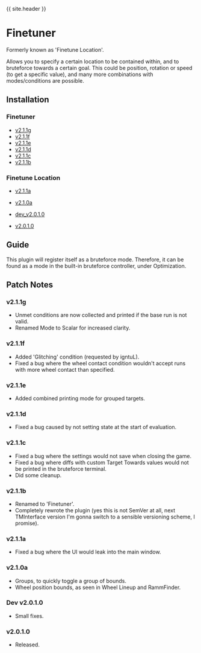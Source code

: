 {{ site.header }}

# Finetuner

Formerly known as 'Finetune Location'.

Allows you to specify a certain location to be contained within, and to bruteforce towards a certain goal.
This could be position, rotation or speed (to get a specific value),
and many more combinations with modes/conditions are possible.

## Installation

### Finetuner

- [v2.1.1g](https://github.com/Sai-Moen/TMInterface-AS-SaiMoen/releases/download/finetuner_v2.1.1g/finetuner.zip)
- [v2.1.1f](https://github.com/Sai-Moen/TMInterface-AS-SaiMoen/releases/download/finetuner_v2.1.1f/finetuner.zip)
- [v2.1.1e](https://github.com/Sai-Moen/TMInterface-AS-SaiMoen/releases/download/finetuner_v2.1.1e/finetuner.zip)
- [v2.1.1d](https://github.com/Sai-Moen/TMInterface-AS-SaiMoen/releases/download/finetuner_v2.1.1d/finetuner.zip)
- [v2.1.1c](https://github.com/Sai-Moen/TMInterface-AS-SaiMoen/releases/download/finetuner_v2.1.1c/finetuner.zip)
- [v2.1.1b](https://github.com/Sai-Moen/TMInterface-AS-SaiMoen/releases/download/finetuner_v2.1.1b/finetuner.zip)

### Finetune Location

- [v2.1.1a](https://github.com/Sai-Moen/TMInterface-AS-SaiMoen/releases/download/finetune_location_v2.1.1a/finetune_location.zip)

- [v2.1.0a](https://github.com/Sai-Moen/TMInterface-AS-SaiMoen/releases/download/v2.1.0a_middle/finetune_location.zip)

- [dev_v2.0.1.0](https://github.com/Sai-Moen/TMInterface-AS-SaiMoen/releases/download/pre_docs/finetune_location.as)
- [v2.0.1.0](https://github.com/Sai-Moen/TMInterface-AS-SaiMoen/releases/download/finetune_location_v2.0.1.0/finetune_location.as)

## Guide

This plugin will register itself as a bruteforce mode.
Therefore, it can be found as a mode in the built-in bruteforce controller, under Optimization.

## Patch Notes

### v2.1.1g

- Unmet conditions are now collected and printed if the base run is not valid.
- Renamed Mode to Scalar for increased clarity.

### v2.1.1f

- Added 'Glitching' condition (requested by igntuL).
- Fixed a bug where the wheel contact condition wouldn't accept runs with more wheel contact than specified.

### v2.1.1e

- Added combined printing mode for grouped targets.

### v2.1.1d

- Fixed a bug caused by not setting state at the start of evaluation.

### v2.1.1c

- Fixed a bug where the settings would not save when closing the game.
- Fixed a bug where diffs with custom Target Towards values would not be printed in the bruteforce terminal.
- Did some cleanup.

### v2.1.1b

- Renamed to 'Finetuner'.
- Completely rewrote the plugin
  (yes this is not SemVer at all, next TMInterface version I'm gonna switch to a sensible versioning scheme, I promise).

### v2.1.1a

- Fixed a bug where the UI would leak into the main window.

### v2.1.0a

- Groups, to quickly toggle a group of bounds.
- Wheel position bounds, as seen in Wheel Lineup and RammFinder.

### Dev v2.0.1.0

- Small fixes.

### v2.0.1.0

- Released.
